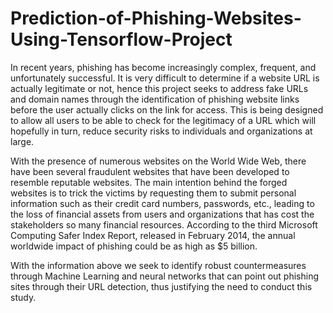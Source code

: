 # Prediction-of-Phishing-Websites-Using-Tensorflow-Project
In recent years, phishing has become increasingly complex, frequent, and unfortunately successful. It is very difficult to determine if a website URL is actually legitimate or not, hence this project seeks to address fake URLs and domain names through the identification of phishing website links before the user actually clicks on the link for access. This is being designed to allow all users to be able to check for the legitimacy of a URL which will hopefully in turn, reduce security risks to individuals and organizations at large.


With the presence of numerous websites on the World Wide Web, there have been several fraudulent websites that have been developed to resemble reputable websites. The main intention behind the forged websites is to trick the victims by requesting them to submit personal information such as their credit card numbers, passwords, etc., leading to the loss of financial assets from users and organizations that has cost the stakeholders so many financial resources. According to the third Microsoft Computing Safer Index Report, released in February 2014, the annual worldwide impact of phishing could be as high as $5 billion.

With the information above we seek to identify robust countermeasures through Machine Learning and neural networks that can point out phishing sites through their URL detection, thus justifying the need to conduct this study.
